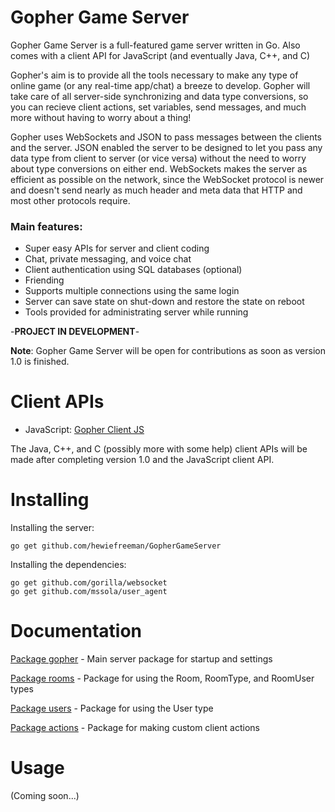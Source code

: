 # Gopher Game Server
Gopher Game Server is a full-featured game server written in Go. Also comes with a client API for JavaScript (and eventually Java, C++, and C)

Gopher's aim is to provide all the tools necessary to make any type of online game (or any real-time app/chat) a breeze to develop. Gopher will take care of all server-side synchronizing and data type conversions, so you can recieve client actions, set variables, send messages, and much more without having to worry about a thing!

Gopher uses WebSockets and JSON to pass messages between the clients and the server. JSON enabled the server to be designed to let you pass any data type from client to server (or vice versa) without the need to worry about type conversions on either end. WebSockets makes the server as efficient as possible on the network, since the WebSocket protocol is newer and doesn't send nearly as much header and meta data that HTTP and most other protocols require.

### Main features:

 - Super easy APIs for server and client coding
 - Chat, private messaging, and voice chat
 - Client authentication using SQL databases (optional)
 - Friending
 - Supports multiple connections using the same login
 - Server can save state on shut-down and restore the state on reboot
 - Tools provided for administrating server while running

-**PROJECT IN DEVELOPMENT**-

**Note**: Gopher Game Server will be open for contributions as soon as version 1.0 is finished.

# Client APIs

 - JavaScript: [Gopher Client JS](https://github.com/hewiefreeman/GopherClientJS)

The Java, C++, and C (possibly more with some help) client APIs will be made after completing version 1.0 and the JavaScript client API.

# Installing
Installing the server:
     
    go get github.com/hewiefreeman/GopherGameServer
     
Installing the dependencies:
     
    go get github.com/gorilla/websocket
    go get github.com/mssola/user_agent
     
# Documentation

[Package gopher](https://godoc.org/github.com/hewiefreeman/GopherGameServer) - Main server package for startup and settings

[Package rooms](https://godoc.org/github.com/hewiefreeman/GopherGameServer/rooms) - Package for using the Room, RoomType, and RoomUser types

[Package users](https://godoc.org/github.com/hewiefreeman/GopherGameServer/users) - Package for using the User type

[Package actions](https://godoc.org/github.com/hewiefreeman/GopherGameServer/actions) - Package for making custom client actions

# Usage

(Coming soon...)
